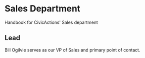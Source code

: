 # Sales Department

Handbook for CivicActions' Sales department

## Lead

Bill Ogilvie serves as our VP of Sales and primary point of contact.

